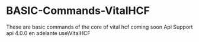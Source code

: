 # BASIC-Commands-VitalHCF
These are basic commands of the core of vital hcf
coming soon 
Api Support api 4.0.0 en adelante
use\VitalHCF
